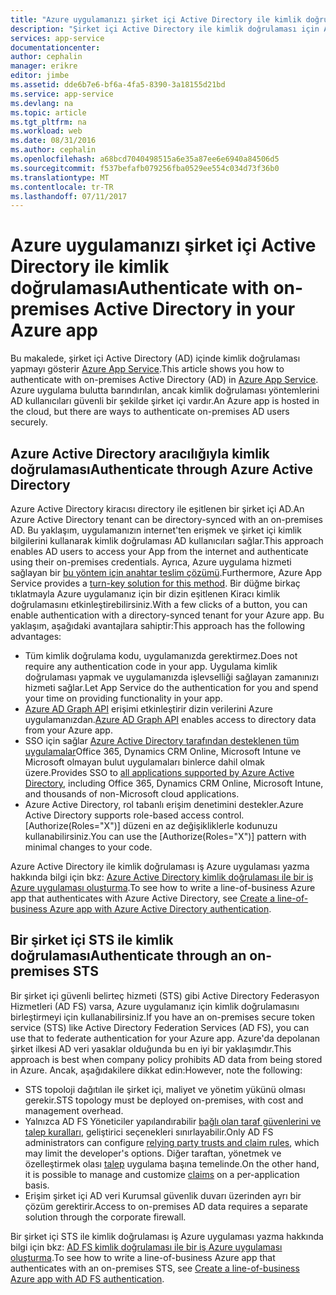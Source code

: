 ```yaml
---
title: "Azure uygulamanızı şirket içi Active Directory ile kimlik doğrulaması | Microsoft Docs"
description: "Şirket içi Active Directory ile kimlik doğrulaması için Azure App Service'te satır iş kolu uygulamaları için farklı seçenekler hakkında bilgi edinin"
services: app-service
documentationcenter: 
author: cephalin
manager: erikre
editor: jimbe
ms.assetid: dde6b7e6-bf6a-4fa5-8390-3a18155d21bd
ms.service: app-service
ms.devlang: na
ms.topic: article
ms.tgt_pltfrm: na
ms.workload: web
ms.date: 08/31/2016
ms.author: cephalin
ms.openlocfilehash: a68bcd7040498515a6e35a87ee6e6940a84506d5
ms.sourcegitcommit: f537befafb079256fba0529ee554c034d73f36b0
ms.translationtype: MT
ms.contentlocale: tr-TR
ms.lasthandoff: 07/11/2017
---
```

# <a name="authenticate-with-on-premises-active-directory-in-your-azure-app"></a><span data-ttu-id="5f480-103">Azure uygulamanızı şirket içi Active Directory ile kimlik doğrulaması</span><span class="sxs-lookup"><span data-stu-id="5f480-103">Authenticate with on-premises Active Directory in your Azure app</span></span>
<span data-ttu-id="5f480-104">Bu makalede, şirket içi Active Directory (AD) içinde kimlik doğrulaması yapmayı gösterir [Azure App Service](../app-service/app-service-value-prop-what-is.md).</span><span class="sxs-lookup"><span data-stu-id="5f480-104">This article shows you how to authenticate with on-premises Active Directory (AD) in [Azure App Service](../app-service/app-service-value-prop-what-is.md).</span></span> <span data-ttu-id="5f480-105">Azure uygulama bulutta barındırılan, ancak kimlik doğrulaması yöntemlerini AD kullanıcıları güvenli bir şekilde şirket içi vardır.</span><span class="sxs-lookup"><span data-stu-id="5f480-105">An Azure app is hosted in the cloud, but there are ways to authenticate on-premises AD users securely.</span></span> 

## <a name="authenticate-through-azure-active-directory"></a><span data-ttu-id="5f480-106">Azure Active Directory aracılığıyla kimlik doğrulaması</span><span class="sxs-lookup"><span data-stu-id="5f480-106">Authenticate through Azure Active Directory</span></span>
<span data-ttu-id="5f480-107">Azure Active Directory kiracısı directory ile eşitlenen bir şirket içi AD.</span><span class="sxs-lookup"><span data-stu-id="5f480-107">An Azure Active Directory tenant can be directory-synced with an on-premises AD.</span></span> <span data-ttu-id="5f480-108">Bu yaklaşım, uygulamanızın internet'ten erişmek ve şirket içi kimlik bilgilerini kullanarak kimlik doğrulaması AD kullanıcıları sağlar.</span><span class="sxs-lookup"><span data-stu-id="5f480-108">This approach enables AD users to access your App from the internet and authenticate using their on-premises credentials.</span></span> <span data-ttu-id="5f480-109">Ayrıca, Azure uygulama hizmeti sağlayan bir [bu yöntem için anahtar teslim çözümü](../app-service-mobile/app-service-mobile-how-to-configure-active-directory-authentication.md).</span><span class="sxs-lookup"><span data-stu-id="5f480-109">Furthermore, Azure App Service provides a [turn-key solution for this method](../app-service-mobile/app-service-mobile-how-to-configure-active-directory-authentication.md).</span></span> <span data-ttu-id="5f480-110">Bir düğme birkaç tıklatmayla Azure uygulamanız için bir dizin eşitlenen Kiracı kimlik doğrulamasını etkinleştirebilirsiniz.</span><span class="sxs-lookup"><span data-stu-id="5f480-110">With a few clicks of a button, you can enable authentication with a directory-synced tenant for your Azure app.</span></span> <span data-ttu-id="5f480-111">Bu yaklaşım, aşağıdaki avantajlara sahiptir:</span><span class="sxs-lookup"><span data-stu-id="5f480-111">This approach has the following advantages:</span></span>

* <span data-ttu-id="5f480-112">Tüm kimlik doğrulama kodu, uygulamanızda gerektirmez.</span><span class="sxs-lookup"><span data-stu-id="5f480-112">Does not require any authentication code in your app.</span></span> <span data-ttu-id="5f480-113">Uygulama kimlik doğrulaması yapmak ve uygulamanızda işlevselliği sağlayan zamanınızı hizmeti sağlar.</span><span class="sxs-lookup"><span data-stu-id="5f480-113">Let App Service do the authentication for you and spend your time on providing functionality in your app.</span></span>
* <span data-ttu-id="5f480-114">[Azure AD Graph API](http://msdn.microsoft.com/library/azure/hh974476.aspx) erişimi etkinleştirir dizin verilerini Azure uygulamanızdan.</span><span class="sxs-lookup"><span data-stu-id="5f480-114">[Azure AD Graph API](http://msdn.microsoft.com/library/azure/hh974476.aspx) enables access to directory data from your Azure app.</span></span>
* <span data-ttu-id="5f480-115">SSO için sağlar [Azure Active Directory tarafından desteklenen tüm uygulamalar](/marketplace/active-directory/)Office 365, Dynamics CRM Online, Microsoft Intune ve Microsoft olmayan bulut uygulamaları binlerce dahil olmak üzere.</span><span class="sxs-lookup"><span data-stu-id="5f480-115">Provides SSO to [all applications supported by Azure Active Directory](/marketplace/active-directory/), including Office 365, Dynamics CRM Online, Microsoft Intune, and thousands of non-Microsoft cloud applications.</span></span> 
* <span data-ttu-id="5f480-116">Azure Active Directory, rol tabanlı erişim denetimini destekler.</span><span class="sxs-lookup"><span data-stu-id="5f480-116">Azure Active Directory supports role-based access control.</span></span> <span data-ttu-id="5f480-117">[Authorize(Roles="X")] düzeni en az değişikliklerle kodunuzu kullanabilirsiniz.</span><span class="sxs-lookup"><span data-stu-id="5f480-117">You can use the [Authorize(Roles="X")] pattern with minimal changes to your code.</span></span>

<span data-ttu-id="5f480-118">Azure Active Directory ile kimlik doğrulaması iş Azure uygulaması yazma hakkında bilgi için bkz: [Azure Active Directory kimlik doğrulaması ile bir iş Azure uygulaması oluşturma](web-sites-dotnet-lob-application-azure-ad.md).</span><span class="sxs-lookup"><span data-stu-id="5f480-118">To see how to write a line-of-business Azure app that authenticates with Azure Active Directory, see [Create a line-of-business Azure app with Azure Active Directory authentication](web-sites-dotnet-lob-application-azure-ad.md).</span></span>

## <a name="authenticate-through-an-on-premises-sts"></a><span data-ttu-id="5f480-119">Bir şirket içi STS ile kimlik doğrulaması</span><span class="sxs-lookup"><span data-stu-id="5f480-119">Authenticate through an on-premises STS</span></span>
<span data-ttu-id="5f480-120">Bir şirket içi güvenli belirteç hizmeti (STS) gibi Active Directory Federasyon Hizmetleri (AD FS) varsa, Azure uygulamanız için kimlik doğrulamasını birleştirmeyi için kullanabilirsiniz.</span><span class="sxs-lookup"><span data-stu-id="5f480-120">If you have an on-premises secure token service (STS) like Active Directory Federation Services (AD FS), you can use that to federate authentication for your Azure app.</span></span> <span data-ttu-id="5f480-121">Azure'da depolanan şirket ilkesi AD veri yasaklar olduğunda bu en iyi bir yaklaşımdır.</span><span class="sxs-lookup"><span data-stu-id="5f480-121">This approach is best when company policy prohibits AD data from being stored in Azure.</span></span> <span data-ttu-id="5f480-122">Ancak, aşağıdakilere dikkat edin:</span><span class="sxs-lookup"><span data-stu-id="5f480-122">However, note the following:</span></span>

* <span data-ttu-id="5f480-123">STS topoloji dağıtılan ile şirket içi, maliyet ve yönetim yükünü olması gerekir.</span><span class="sxs-lookup"><span data-stu-id="5f480-123">STS topology must be deployed on-premises, with cost and management overhead.</span></span>
* <span data-ttu-id="5f480-124">Yalnızca AD FS Yöneticiler yapılandırabilir [bağlı olan taraf güvenlerini ve talep kuralları](http://technet.microsoft.com/library/dd807108.aspx), geliştirici seçenekleri sınırlayabilir.</span><span class="sxs-lookup"><span data-stu-id="5f480-124">Only AD FS administrators can configure [relying party trusts and claim rules](http://technet.microsoft.com/library/dd807108.aspx), which may limit the developer's options.</span></span> <span data-ttu-id="5f480-125">Diğer taraftan, yönetmek ve özelleştirmek olası [talep](http://technet.microsoft.com/library/ee913571.aspx) uygulama başına temelinde.</span><span class="sxs-lookup"><span data-stu-id="5f480-125">On the other hand, it is possible to manage and customize [claims](http://technet.microsoft.com/library/ee913571.aspx) on a per-application basis.</span></span>
* <span data-ttu-id="5f480-126">Erişim şirket içi AD veri Kurumsal güvenlik duvarı üzerinden ayrı bir çözüm gerektirir.</span><span class="sxs-lookup"><span data-stu-id="5f480-126">Access to on-premises AD data requires a separate solution through the corporate firewall.</span></span>

<span data-ttu-id="5f480-127">Bir şirket içi STS ile kimlik doğrulaması iş Azure uygulaması yazma hakkında bilgi için bkz: [AD FS kimlik doğrulaması ile bir iş Azure uygulaması oluşturma](web-sites-dotnet-lob-application-adfs.md).</span><span class="sxs-lookup"><span data-stu-id="5f480-127">To see how to write a line-of-business Azure app that authenticates with an on-premises STS, see [Create a line-of-business Azure app with AD FS authentication](web-sites-dotnet-lob-application-adfs.md).</span></span>

